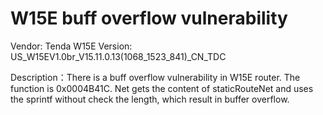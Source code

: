 # W15E buff overflow vulnerability
Vendor: Tenda W15E Version: US_W15EV1.0br_V15.11.0.13(1068_1523_841)_CN_TDC

Description：There is a buff overflow vulnerability in W15E router. The function is 0x0004B41C. Net gets the content of staticRouteNet and uses the sprintf without check the length, which result in buffer overflow.
